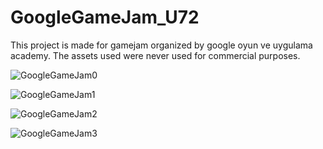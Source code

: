# GoogleGameJam_U72

This project is made for gamejam organized by google oyun ve uygulama academy. The assets used were never used for commercial purposes.

![GoogleGameJam0](https://github.com/tarikccn/GoogleGameJam_U72/assets/45609957/5bd2f7b2-0c77-4ce8-b829-fa6873c6423d)

![GoogleGameJam1](https://github.com/tarikccn/GoogleGameJam_U72/assets/45609957/d9089eb0-1153-4e03-9686-63dc359a513d)

![GoogleGameJam2](https://github.com/tarikccn/GoogleGameJam_U72/assets/45609957/85186517-c14a-42ed-8682-e8ea48d1842a)

![GoogleGameJam3](https://github.com/tarikccn/GoogleGameJam_U72/assets/45609957/50586577-2c39-4427-ad3c-d82cb88bfb3c)
